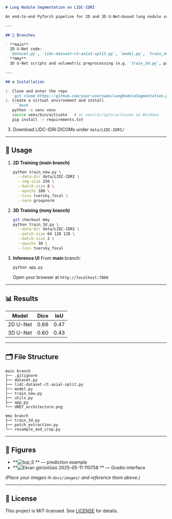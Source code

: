 ````markdown
# Lung Nodule Segmentation on LIDC-IDRI

An end-to-end PyTorch pipeline for 2D and 3D U-Net–based lung nodule segmentation, from raw DICOM to interactive inference UI.

---

## 📂 Branches

- **main**  
  2D U-Net code:  
  `dataset.py`, `lidc-dataset-ct-axial-split.py`, `model.py`, `train_new.py`, `utils.py`, `app.py`  
- **mmy**  
  3D U-Net scripts and volumetric preprocessing (e.g. `train_3d.py`, patch extraction, resampling)

---

## ⚙️ Installation

1. Clone and enter the repo  
   `git clone https://github.com/your-username/LungNoduleSegmentation.git && cd LungNoduleSegmentation`  
2. Create a virtual environment and install  
   ```bash
   python -m venv venv
   source venv/bin/activate   # or venv\Scripts\activate on Windows
   pip install -r requirements.txt
````

3. Download LIDC-IDRI DICOMs under `data/LIDC-IDRI/`

---

## 🚀 Usage

1. **2D Training (main branch)**

   ```bash
   python train_new.py \
     --data-dir data/LIDC-IDRI \
     --img-size 256 \
     --batch-size 8 \
     --epochs 100 \
     --loss tversky_focal \
     --norm groupnorm
   ```
2. **3D Training (mmy branch)**

   ```bash
   git checkout mmy
   python train_3d.py \
     --data-dir data/LIDC-IDRI \
     --patch-size 64 128 128 \
     --batch-size 2 \
     --epochs 30 \
     --loss tversky_focal
   ```
3. **Inference UI**
   From **main** branch:

   ```bash
   python app.py
   ```

   Open your browser at `http://localhost:7860`

---

## 📊 Results

| Model    | Dice | IoU  |
| -------- | ---- | ---- |
| 2D U-Net | 0.66 | 0.47 |
| 3D U-Net | 0.60 | 0.43 |

---

## 🗂 File Structure

```
main branch
├── .gitignore
├── dataset.py
├── lidc-dataset-ct-axial-split.py
├── model.py
├── train_new.py
├── utils.py
├── app.py
└── UNET_architecture.png

mmy branch
├── train_3d.py
├── patch_extraction.py
└── resample_and_crop.py
```

---

## 📸 Figures

* **![top_5](https://github.com/user-attachments/assets/b5b6e2a5-a7cf-421a-aba3-5a6948781c86)
** — prediction example
* **![Ekran görüntüsü 2025-05-11 110758](https://github.com/user-attachments/assets/bd77cce3-1a89-43fb-9853-1f029a931723)
** — Gradio interface

*(Place your images in `docs/images/` and reference them above.)*

---

## 📜 License

This project is MIT-licensed. See [LICENSE](LICENSE) for details.

```
```
